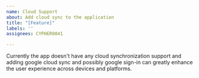 ```yaml
---
name: Cloud Support
about: Add cloud sync to the application
title: "[Feature]"
labels: ''
assignees: CYPHER0041

---
```


Currently the app doesn't have any cloud synchronization support and adding google cloud sync and possibly google sign-in can greatly enhance the user experience across devices and platforms.
